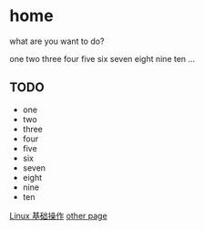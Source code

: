 # home

what are you want to do?

one two three four five six seven eight nine ten ... 

## TODO

- one
- two
- three
- four
- five
- six
- seven
- eight
- nine
- ten


[Linux 基础操作](./blogs/Linux基础操作.md)
[other page](./introduction.md)
